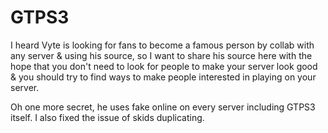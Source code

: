 # GTPS3
I heard Vyte is looking for fans to become a famous person by collab with any server & using his source, so I want to share his source here with the hope that you don't need to look for people to make your server look good & you should try to find ways to make people interested in playing on your server.


Oh one more secret, he uses fake online on every server including GTPS3 itself.
I also fixed the issue of skids duplicating.

